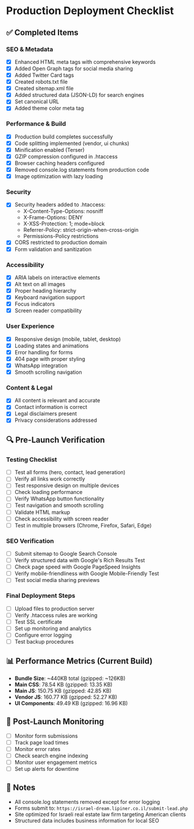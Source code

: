 # Production Deployment Checklist

## ✅ Completed Items

### SEO & Metadata
- [x] Enhanced HTML meta tags with comprehensive keywords
- [x] Added Open Graph tags for social media sharing
- [x] Added Twitter Card tags
- [x] Created robots.txt file
- [x] Created sitemap.xml file
- [x] Added structured data (JSON-LD) for search engines
- [x] Set canonical URL
- [x] Added theme color meta tag

### Performance & Build
- [x] Production build completes successfully
- [x] Code splitting implemented (vendor, ui chunks)
- [x] Minification enabled (Terser)
- [x] GZIP compression configured in .htaccess
- [x] Browser caching headers configured
- [x] Removed console.log statements from production code
- [x] Image optimization with lazy loading

### Security
- [x] Security headers added to .htaccess:
  - X-Content-Type-Options: nosniff
  - X-Frame-Options: DENY
  - X-XSS-Protection: 1; mode=block
  - Referrer-Policy: strict-origin-when-cross-origin
  - Permissions-Policy restrictions
- [x] CORS restricted to production domain
- [x] Form validation and sanitization

### Accessibility
- [x] ARIA labels on interactive elements
- [x] Alt text on all images
- [x] Proper heading hierarchy
- [x] Keyboard navigation support
- [x] Focus indicators
- [x] Screen reader compatibility

### User Experience
- [x] Responsive design (mobile, tablet, desktop)
- [x] Loading states and animations
- [x] Error handling for forms
- [x] 404 page with proper styling
- [x] WhatsApp integration
- [x] Smooth scrolling navigation

### Content & Legal
- [x] All content is relevant and accurate
- [x] Contact information is correct
- [x] Legal disclaimers present
- [x] Privacy considerations addressed

## 🔍 Pre-Launch Verification

### Testing Checklist
- [ ] Test all forms (hero, contact, lead generation)
- [ ] Verify all links work correctly
- [ ] Test responsive design on multiple devices
- [ ] Check loading performance
- [ ] Verify WhatsApp button functionality
- [ ] Test navigation and smooth scrolling
- [ ] Validate HTML markup
- [ ] Check accessibility with screen reader
- [ ] Test in multiple browsers (Chrome, Firefox, Safari, Edge)

### SEO Verification
- [ ] Submit sitemap to Google Search Console
- [ ] Verify structured data with Google's Rich Results Test
- [ ] Check page speed with Google PageSpeed Insights
- [ ] Verify mobile-friendliness with Google Mobile-Friendly Test
- [ ] Test social media sharing previews

### Final Deployment Steps
- [ ] Upload files to production server
- [ ] Verify .htaccess rules are working
- [ ] Test SSL certificate
- [ ] Set up monitoring and analytics
- [ ] Configure error logging
- [ ] Test backup procedures

## 📊 Performance Metrics (Current Build)
- **Bundle Size**: ~440KB total (gzipped: ~126KB)
- **Main CSS**: 78.54 KB (gzipped: 13.35 KB)
- **Main JS**: 150.75 KB (gzipped: 42.85 KB)
- **Vendor JS**: 160.77 KB (gzipped: 52.27 KB)
- **UI Components**: 49.49 KB (gzipped: 16.96 KB)

## 🚀 Post-Launch Monitoring
- [ ] Monitor form submissions
- [ ] Track page load times
- [ ] Monitor error rates
- [ ] Check search engine indexing
- [ ] Monitor user engagement metrics
- [ ] Set up alerts for downtime

## 📝 Notes
- All console.log statements removed except for error logging
- Forms submit to: `https://israel-dream.lipiner.co.il/submit-lead.php`
- Site optimized for Israeli real estate law firm targeting American clients
- Structured data includes business information for local SEO 